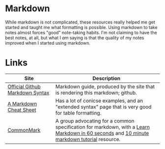 # Markdown

While markdown is not complicated, these resources really helped me get started and taught me what formatting is possible. Using markdown to take notes almost forces "good" note-taking habits. I'm not claiming to have the best notes, at all, but what I _am_ saying is that the quality of my notes improved when I started using markdown.

# Links

| Site                                                                                                                                                                                  | Description                                                                                                                                                                                                        |
| ------------------------------------------------------------------------------------------------------------------------------------------------------------------------------------- | ------------------------------------------------------------------------------------------------------------------------------------------------------------------------------------------------------------------ |
| [Official Github Markdown Syntax](https://docs.github.com/en/get-started/writing-on-github/getting-started-with-writing-and-formatting-on-github/basic-writing-and-formatting-syntax) | Markdown guide, produced by the site that is rendering this markdown; github.                                                                                                                                      |
| [A Markdown Cheat Sheet](https://www.markdownguide.org/cheat-sheet/)                                                                                                                  | Has a lot of conicse examples, and an "extended syntax" page that is very good for table formatting.                                                                                                               |
| [CommonMark](https://commonmark.org/)                                                                                                                                                 | A group advocating for a common specification for markdown, with a [Learn Markdown in 60 seconds](https://commonmark.org/help/) and [10 minute markdown tutorial](https://commonmark.org/help/tutorial/) resource. |
